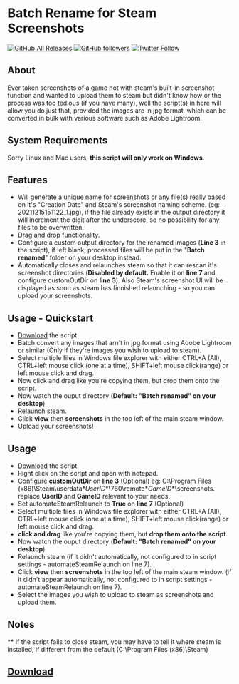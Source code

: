 # Batch Rename for Steam Screenshots
 [![GitHub All Releases](https://img.shields.io/github/downloads/Zafpyr/Batch-Rename-for-Steam-Screenshots/total)](https://somsubhra.github.io/github-release-stats/?username=Zafpyr&repository=Batch-Rename-for-Steam-Screenshots) [![GitHub followers](https://img.shields.io/github/followers/Zafpyr.svg?style=social&label=Follow)](https://github.com/Zafpyr) [![Twitter Follow](https://img.shields.io/twitter/follow/Zafpyr.svg?style=social&label=Follow)](https://twitter.com/Zafpyr)

## About
Ever taken screenshots of a game not with steam's built-in screenshot function and wanted to upload them to steam but didn't know how or the process was too tedious (if you have many), well the script(s) in here will allow you do just that, provided the images are in jpg format, which can be converted in bulk with various software such as Adobe Lightroom. 

## System Requirements
Sorry Linux and Mac users, **this script will only work on Windows**.

## Features
- Will generate a unique name for screenshots or any file(s) really based on it's "Creation Date" and Steam's screenshot naming scheme. (eg: 20211215151122_1.jpg), if the file already exists in the output directory it will increment the digit after the underscore, so no possibility for any files to be overwritten.
- Drag and drop functionality.
- Configure a custom output directory for the renamed images (**Line 3** in the script), if left blank, processed files will be put in the "**Batch renamed**" folder on your desktop instead.
- Automatically closes and relaunches steam so that it can rescan it's screenshot directories (**Disabled by default.** Enable it on **line 7** and configure customOutDir on **line 3**). Also Steam's screenshot UI will be displayed as soon as steam has finnished relaunching - so you can upload your screenshots.

## Usage - Quickstart
- [Download](https://github.com/Zafpyr/Batch-Rename-for-Steam-Screenshots/releases/download/v0.1-vbs-alpha/BatchRenameForSteamScreenshots.vbs) the script
- Batch convert any images that arn't in jpg format using Adobe Lightroom or similar (Only if they're images you wish to upload to steam).
- Select multiple files in Windows file explorer with either CTRL+A (All), CTRL+left mouse click (one at a time), SHIFT+left mouse click(range) or left mouse click and drag. 
- Now click and drag like you're copying them, but drop them onto the script.
- Now watch the ouput directory (**Default: "Batch renamed" on your desktop**)
- Relaunch steam.
- Click **view** then **screenshots** in the top left of the main steam window.
- Upload your screenshots!

## Usage
- [Download](https://github.com/Zafpyr/Batch-Rename-for-Steam-Screenshots/releases/download/v0.1-vbs-alpha/BatchRenameForSteamScreenshots.vbs) the script.
- Right click on the script and open with notepad.
- Configure **customOutDir** on **line 3** (Optional) eg: C:\Program Files (x86)\Steam\userdata\**UserID**\760\remote\**GameID**\screenshots.  replace **UserID** and **GameID** relevant to your needs. 
- Set automateSteamRelaunch to **True** on **line 7** (Optional)
- Select multiple files in Windows file explorer with either CTRL+A (All), CTRL+left mouse click (one at a time), SHIFT+left mouse click(range) or left mouse click and drag. 
- **click and drag** like you're copying them, but **drop them onto the script**.
- Now watch the ouput directory (**Default: "Batch renamed" on your desktop**)
- Relaunch steam (if it didn't automatically, not configured to in script settings - automateSteamRelaunch on line 7).
- Click **view** then **screenshots** in the top left of the main steam window. (if it didn't appear automatically, not configured to in script settings - automateSteamRelaunch on line 7).
- Select the images you wish to upload to steam as screenshots and upload them.

## Notes
** If the script fails to close steam, you may have to tell it where steam is installed, if different from the default (C:\Program Files (x86)\Steam)

## [Download](https://github.com/Zafpyr/Batch-Rename-for-Steam-Screenshots/releases/download/v0.1-vbs-alpha/BatchRenameForSteamScreenshots.vbs)
